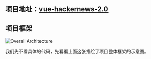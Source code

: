 ## 项目地址：[vue-hackernews-2.0](https://github.com/vuejs/vue-hackernews-2.0)

## 项目框架

![Overall Architecture](https://cloud.githubusercontent.com/assets/499550/17607895/786a415a-5fee-11e6-9c11-45a2cfdf085c.png)

我们先不看具体的代码，先看看上面这张描绘了项目整体框架的示意图。
